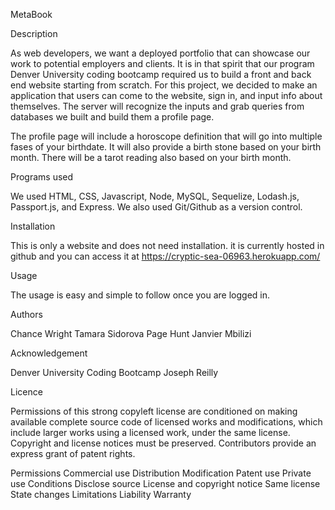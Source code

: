 MetaBook




Description

As web developers, we want a deployed portfolio that can showcase our work to potential employers and clients. It is in that spirit that our program Denver University coding bootcamp required us to build a front and back end website starting from scratch. For this project, we decided to make an application that users can come to the website, sign in, and input info about themselves. The server will recognize the inputs and grab queries from databases we built and build them a profile page.

The profile page will include a horoscope definition that will go into multiple fases of your birthdate. It will also provide a birth stone based on your birth month. There will be a tarot reading also based on your birth month. 

Programs used

We used HTML, CSS, Javascript, Node, MySQL, Sequelize, Lodash.js, Passport.js, and Express. We also used Git/Github as a version control.

Installation

This is only a website and does not need installation. it is currently hosted in github and you can access it at https://cryptic-sea-06963.herokuapp.com/

Usage

The usage is easy and simple to follow once you are logged in.

Authors

Chance Wright
Tamara Sidorova
Page Hunt
Janvier Mbilizi

Acknowledgement

Denver University Coding Bootcamp
Joseph Reilly

Licence

Permissions of this strong copyleft license are conditioned on making available complete source code of licensed works and modifications, which include larger works using a licensed work, under the same license. Copyright and license notices must be preserved. Contributors provide an express grant of patent rights.

Permissions Commercial use Distribution Modification Patent use Private use
Conditions Disclose source License and copyright notice Same license State changes
Limitations Liability Warranty